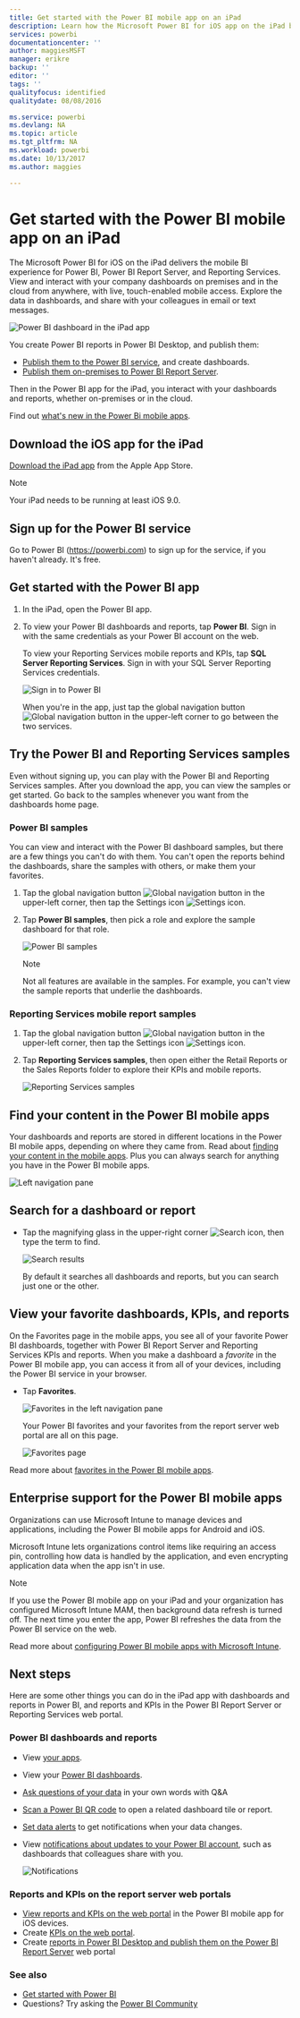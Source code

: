 ```yaml
---
title: Get started with the Power BI mobile app on an iPad
description: Learn how the Microsoft Power BI for iOS app on the iPad brings Power BI to your pocket, with mobile access to business information on premises and in the cloud.
services: powerbi
documentationcenter: ''
author: maggiesMSFT
manager: erikre
backup: ''
editor: ''
tags: ''
qualityfocus: identified
qualitydate: 08/08/2016

ms.service: powerbi
ms.devlang: NA
ms.topic: article
ms.tgt_pltfrm: NA
ms.workload: powerbi
ms.date: 10/13/2017
ms.author: maggies

---
```

# Get started with the Power BI mobile app on an iPad
The Microsoft Power BI for iOS on the iPad delivers the mobile BI experience for Power BI, Power BI Report Server, and Reporting Services. View and interact with your company dashboards on premises and in the cloud from anywhere, with live, touch-enabled mobile access. Explore the data in dashboards, and share with your colleagues in email or text messages. 

![Power BI dashboard in the iPad app](media/mobile-ipad-app-get-started/power-bi-ipad-dashboard-sales-and-marketing.png)

You create Power BI reports in Power BI Desktop, and publish them:

* [Publish them to the Power BI service](service-get-started.md), and create dashboards.
* [Publish them on-premises to Power BI Report Server](report-server/quickstart-create-powerbi-report.md).

Then in the Power BI app for the iPad, you interact with your dashboards and reports, whether on-premises or in the cloud.

Find out [what's new in the Power Bi mobile apps](powerbi-mobile-whats-new-in-the-mobile-apps.md).

## Download the iOS app for the iPad
[Download the iPad app](http://go.microsoft.com/fwlink/?LinkId=522062) from the Apple App Store.

> [!NOTE]
> Your iPad needs to be running at least iOS 9.0. 
> 
> 

## Sign up for the Power BI service
Go to Power BI (https://powerbi.com) to sign up for the service, if you haven't already. It's free.

## Get started with the Power BI app
1. In the iPad, open the Power BI app.
2. To view your Power BI dashboards and reports, tap **Power BI**. Sign in with the same credentials as your Power BI account on the web. 
   
   To view your Reporting Services mobile reports and KPIs, tap **SQL Server Reporting Services**. Sign in with your SQL Server Reporting Services credentials.
   
   ![Sign in to Power BI](media/mobile-ipad-app-get-started/power-bi-connect-to-login.png)
   
   When you're in the app, just tap the global navigation button ![Global navigation button](media/mobile-ipad-app-get-started/power-bi-iphone-global-nav-button.png) in the upper-left corner to go between the two services. 

## Try the Power BI and Reporting Services samples
Even without signing up, you can play with the Power BI and Reporting Services samples. After you download the app, you can view the samples or get started. Go back to the samples whenever you want from the dashboards home page.

### Power BI samples
You can view and interact with the Power BI dashboard samples, but there are a few things you can't do with them. You can't open the reports behind the dashboards, share the samples with others, or make them your favorites.

1. Tap the global navigation button ![Global navigation button](media/mobile-ipad-app-get-started/power-bi-iphone-global-nav-button.png) in the upper-left corner, then tap the Settings icon ![Settings icon](media/mobile-ipad-app-get-started/power-bi-ios-settings-gear.png).
2. Tap **Power BI samples**, then pick a role and explore the sample dashboard for that role.  
   
   ![Power BI samples](media/mobile-ipad-app-get-started/pbi_ipad_samples2.png)
   
   > [!NOTE]
   > Not all features are available in the samples. For example, you can't view the sample reports that underlie the dashboards. 
   > 
   > 

### Reporting Services mobile report samples
1. Tap the global navigation button ![Global navigation button](media/mobile-ipad-app-get-started/power-bi-iphone-global-nav-button.png) in the upper-left corner, then tap the Settings icon ![Settings icon](media/mobile-ipad-app-get-started/power-bi-ios-settings-gear.png).
2. Tap **Reporting Services samples**, then open either the Retail Reports or the Sales Reports folder to explore their KPIs and mobile reports.
   
   ![Reporting Services samples](media/mobile-ipad-app-get-started/power-bi-reporting-services-samples.png)

## Find your content in the Power BI mobile apps
Your dashboards and reports are stored in different locations in the Power BI mobile apps, depending on where they came from. Read  about [finding your content in the mobile apps](mobile-apps-find-content-mobile-devices.md). Plus you can always search for anything you have in the Power BI mobile apps. 

![Left navigation pane](media/mobile-ipad-app-get-started/power-bi-iphone-left-nav.png)

## Search for a dashboard or report
* Tap the magnifying glass in the upper-right corner ![Search icon](media/mobile-ipad-app-get-started/power-bi-ipad-search-icon.png), then type the term to find.
  
    ![Search results](media/mobile-ipad-app-get-started/power-bi-ipad-search.png)
  
    By default it searches all dashboards and reports, but you can search just one or the other.

## View your favorite dashboards, KPIs, and reports
On the Favorites page in the mobile apps, you see all of your favorite Power BI dashboards, together with Power BI Report Server and Reporting Services KPIs and reports. When you make a dashboard a *favorite* in the Power BI mobile app, you can access it from all of your devices, including the Power BI service in your browser. 

* Tap **Favorites**.
  
   ![Favorites in the left navigation pane](media/mobile-ipad-app-get-started/power-bi-iphone-favorites-nav.png)
  
   Your Power BI favorites and your favorites from the report server web portal are all on this page.
  
   ![Favorites page](media/mobile-ipad-app-get-started/power-bi-ipad-favorites.png)

Read more about [favorites in the Power BI mobile apps](mobile-apps-favorites.md).

## Enterprise support for the Power BI mobile apps
Organizations can use Microsoft Intune to manage devices and applications, including the Power BI mobile apps for Android and iOS.

Microsoft Intune lets organizations control items like requiring an access pin, controlling how data is handled by the application, and even encrypting application data when the app isn't in use.

> [!NOTE]
> If you use the Power BI mobile app on your iPad and your organization has configured Microsoft Intune MAM, then background data refresh is turned off. The next time you enter the app, Power BI refreshes the data from the Power BI service on the web.
> 
> 

Read more about [configuring Power BI mobile apps with Microsoft Intune](service-admin-mobile-intune.md). 

## Next steps
Here are some other things you can do in the iPad app with dashboards and reports in Power BI, and reports and KPIs in the Power BI Report Server or Reporting Services web portal.

### Power BI dashboards and reports
* View [your apps](service-install-use-apps.md).
* View your [Power BI dashboards](mobile-apps-view-dashboard.md).
* [Ask questions of your data](mobile-apps-ios-qna.md) in your own words with Q&A
* [Scan a Power BI QR code](mobile-apps-qr-code.md)  to open a related dashboard tile or report.
* [Set data alerts](mobile-set-data-alerts-in-the-mobile-apps.md) to get notifications when your data changes.
* View [notifications about updates to your Power BI account](mobile-apps-notification-center.md), such as dashboards that colleagues share with you.
  
  ![Notifications](media/mobile-ipad-app-get-started/power-bi-ipad-notifications.png)

### Reports and KPIs on the report server web portals
* [View reports and KPIs on the web portal](mobile-app-ssrs-kpis-mobile-on-premises-reports.md) in the Power BI mobile app for iOS devices.
* Create [KPIs on the web portal](https://docs.microsoft.com/sql/reporting-services/working-with-kpis-in-reporting-services).
* Create [reports in Power BI Desktop and publish them on the Power BI Report Server](report-server/quickstart-create-powerbi-report.md) web portal

### See also
* [Get started with Power BI](service-get-started.md)  
* Questions? Try asking the [Power BI Community](http://community.powerbi.com/)

